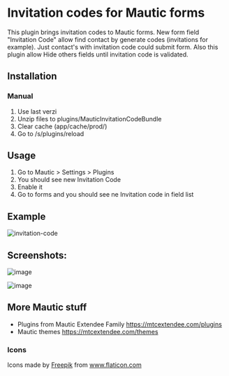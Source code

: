 # Invitation codes for Mautic forms

This plugin brings invitation codes to Mautic forms.
New form field "Invitation Code" allow find contact by generate codes (invitations for example). Just contact's with invitation code could submit form.
Also this plugin allow Hide others fields until invitation code is validated.

## Installation

### Manual

1. Use last verzi
2. Unzip files to plugins/MauticInvitationCodeBundle
3. Clear cache (app/cache/prod/)
4. Go to /s/plugins/reload

## Usage

1. Go to Mautic > Settings > Plugins
2. You should see new Invitation Code 
3. Enable it
4. Go to forms and you should see ne Invitation code in field list

## Example

![invitation-code](https://user-images.githubusercontent.com/462477/65527283-b57f9500-def2-11e9-8894-3b9988c038e7.gif)

## Screenshots:

![image](https://user-images.githubusercontent.com/462477/65526826-fc20bf80-def1-11e9-9ce7-f485e870af59.png)

![image](https://user-images.githubusercontent.com/462477/65526872-122e8000-def2-11e9-85fa-87823be08824.png)


## More Mautic stuff

- Plugins from Mautic Extendee Family  https://mtcextendee.com/plugins
- Mautic themes https://mtcextendee.com/themes

### Icons

<div>Icons made by <a href="https://www.flaticon.com/authors/freepik" title="Freepik">Freepik</a> from <a href="https://www.flaticon.com/"             title="Flaticon">www.flaticon.com</a></div>

